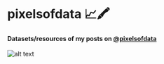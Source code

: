# pixelsofdata 📈🖍

#### Datasets/resources of my posts on [@pixelsofdata](https://www.instagram.com/pixelsofdata/)

![alt text](https://github.com/dydg14/pixelsofdata/blob/main/20211118_225245_0000.png)
